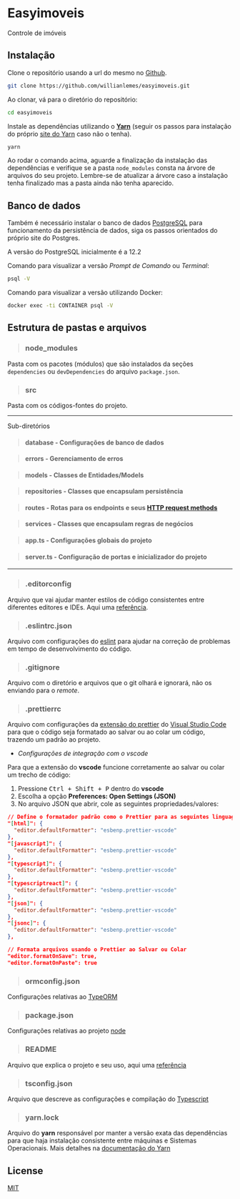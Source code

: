 # Easyimoveis

Controle de imóveis

## Instalação

Clone o repositório usando a url do mesmo no [Github](https://github.com/willianlemes/easyimoveis.git).

```bash
git clone https://github.com/willianlemes/easyimoveis.git
```

Ao clonar, vá para o diretório do repositório:

```bash
cd easyimoveis
```

Instale as dependências utilizando o [**Yarn**](https://yarnpkg.com/) (seguir os passos para instalação do próprio [site do Yarn](https://classic.yarnpkg.com/en/docs/getting-started) caso não o tenha).

```bash
yarn
```

Ao rodar o comando acima, aguarde a finalização da instalação das dependências e verifique se a pasta `node_modules` consta na árvore de arquivos do seu projeto. Lembre-se de atualizar a árvore caso a instalação tenha finalizado mas a pasta ainda não tenha aparecido.

## Banco de dados

Também é necessário instalar o banco de dados [PostgreSQL](https://www.postgresql.org) para funcionamento da persistência de dados, siga os passos orientados do próprio site do Postgres.

A versão do PostgreSQL inicialmente é a 12.2

Comando para visualizar a versão _Prompt de Comando_ ou _Terminal_:

```cmd
psql -V
```

Comando para visualizar a versão utilizando Docker:

```bash
docker exec -ti CONTAINER psql -V
```

## Estrutura de pastas e arquivos

> ### **node_modules**

Pasta com os pacotes (módulos) que são instalados da seções `dependencies` ou `devDependencies` do arquivo `package.json`.

> ### **src**

Pasta com os códigos-fontes do projeto.

---

Sub-diretórios

> #### database - Configurações de banco de dados

> #### errors - Gerenciamento de erros

> #### models - Classes de Entidades/Models

> #### repositories - Classes que encapsulam persistência

> #### routes - Rotas para os endpoints e seus [HTTP request methods](https://developer.mozilla.org/en-US/docs/Web/HTTP/Methods)

> #### services - Classes que encapsulam regras de negócios

> #### app.ts - Configurações globais do projeto

> #### server.ts - Configuração de portas e inicializador do projeto

---

> ### **.editorconfig**

Arquivo que vai ajudar manter estilos de código consistentes entre diferentes editores e IDEs. Aqui uma [referência](https://editorconfig.org/).

> ### **.eslintrc.json**

Arquivo com configurações do [eslint](https://eslint.org/) para ajudar na correção de problemas em tempo de desenvolvimento do código.

> ### **.gitignore**

Arquivo com o diretório e arquivos que o git olhará e ignorará, não os enviando para o _remote_.

> ### **.prettierrc**

Arquivo com configurações da [extensão do prettier](https://marketplace.visualstudio.com/items?itemName=esbenp.prettier-vscode) do [Visual Studio Code](https://code.visualstudio.com/) para que o código seja formatado ao salvar ou ao colar um código, trazendo um padrão ao projeto.

- _Configurações de integração com o vscode_

Para que a extensão do **vscode** funcione corretamente ao salvar ou colar um trecho de código:

1. Pressione <kbd>Ctrl + Shift + P</kbd> dentro do **vscode**
2. Escolha a opção **Preferences: Open Settings (JSON)**
3. No arquivo JSON que abrir, cole as seguintes propriedades/valores:

```json
// Define o formatador padrão como o Prettier para as seguintes linguagens
"[html]": {
  "editor.defaultFormatter": "esbenp.prettier-vscode"
},
"[javascript]": {
  "editor.defaultFormatter": "esbenp.prettier-vscode"
},
"[typescript]": {
  "editor.defaultFormatter": "esbenp.prettier-vscode"
},
"[typescriptreact]": {
  "editor.defaultFormatter": "esbenp.prettier-vscode"
},
"[json]": {
  "editor.defaultFormatter": "esbenp.prettier-vscode"
},
"[jsonc]": {
  "editor.defaultFormatter": "esbenp.prettier-vscode"
},

// Formata arquivos usando o Prettier ao Salvar ou Colar
"editor.formatOnSave": true,
"editor.formatOnPaste": true
```

> ### **ormconfig.json**

Configurações relativas ao [TypeORM](https://typeorm.io/#/using-ormconfig)

> ### **package.json**

Configurações relativas ao projeto [node](https://nodejs.org/en/knowledge/getting-started/npm/what-is-the-file-package-json/#:~:text=All%20npm%20packages%20contain%20a,as%20handle%20the%20project's%20dependencies.&text=The%20package.,-json%20file%20is)

> ### **README**

Arquivo que explica o projeto e seu uso, aqui uma [referência](https://www.makeareadme.com/)

> ### **tsconfig.json**

Arquivo que descreve as configurações e compilação do [Typescript](https://www.typescriptlang.org/docs/handbook/tsconfig-json.html)

> ### **yarn.lock**

Arquivo do **yarn** responsável por manter a versão exata das dependências para que haja instalação consistente entre máquinas e Sistemas Operacionais. Mais detalhes na [documentação do Yarn](https://classic.yarnpkg.com/en/docs/yarn-lock/#:~:text=lock,the%20root%20of%20your%20project.)

## License

[MIT](https://choosealicense.com/licenses/mit/)
